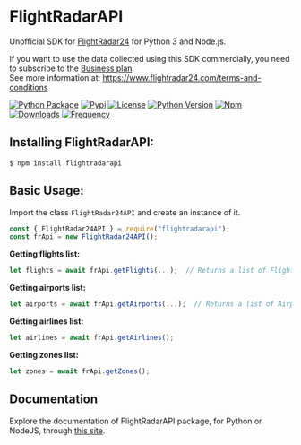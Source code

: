 # FlightRadarAPI
Unofficial SDK for [FlightRadar24](https://www.flightradar24.com/) for Python 3 and Node.js.

If you want to use the data collected using this SDK commercially, you need to subscribe to the [Business plan](https://www.flightradar24.com/premium/).</br>
See more information at: https://www.flightradar24.com/terms-and-conditions

[![Python Package](https://github.com/JeanExtreme002/FlightRadarAPI/workflows/Python%20Package/badge.svg)](https://github.com/JeanExtreme002/FlightRadarAPI/actions)
[![Pypi](https://img.shields.io/pypi/v/FlightRadarAPI?logo=pypi)](https://pypi.org/project/FlightRadarAPI/)
[![License](https://img.shields.io/pypi/l/FlightRadarAPI)](https://github.com/JeanExtreme002/FlightRadarAPI)
[![Python Version](https://img.shields.io/badge/python-3.7+-8A2BE2)](https://pypi.org/project/FlightRadarAPI/)
[![Npm](https://img.shields.io/npm/v/flightradarapi?logo=npm&color=red)](https://www.npmjs.com/package/flightradarapi)
[![Downloads](https://static.pepy.tech/personalized-badge/flightradarapi?period=total&units=international_system&left_color=grey&right_color=orange&left_text=downloads)](https://pypi.org/project/FlightRadarAPI/)
[![Frequency](https://img.shields.io/pypi/dm/flightradarapi?style=flat&label=frequency)](https://pypi.org/project/FlightRadarAPI/)

## Installing FlightRadarAPI:
```
$ npm install flightradarapi
```

## Basic Usage:

Import the class `FlightRadar24API` and create an instance of it.
```javascript
const { FlightRadar24API } = require("flightradarapi");
const frApi = new FlightRadar24API();
```

**Getting flights list:**
```javascript
let flights = await frApi.getFlights(...);  // Returns a list of Flight objects
```

**Getting airports list:**
```javascript
let airports = await frApi.getAirports(...);  // Returns a list of Airport objects
```

**Getting airlines list:**
```javascript
let airlines = await frApi.getAirlines();
```

**Getting zones list:**
```javascript
let zones = await frApi.getZones();
```

## Documentation
Explore the documentation of FlightRadarAPI package, for Python or NodeJS, through [this site](https://JeanExtreme002.github.io/FlightRadarAPI/).